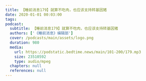 ```yaml
---
title: 【睡前消息179】就算不吃肉，也应该支持转基因猪
date: 2020-01-01 00:03:00
tags:
podcast:
  subtitle: 【睡前消息179】就算不吃肉，也应该支持转基因猪
  authors: ['《睡前消息》编辑部']
  cover: /podcasts/main/assets/logo.png
  duration: 980
  media:
    url: https://podstatic.bedtime.news/main/101-200/179.mp3
    size: 23510592
    type: audio/mpeg
  chapters: null
  references: null
---
```

